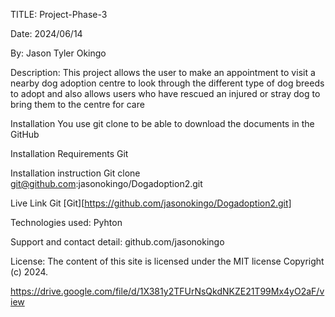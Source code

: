 TITLE: Project-Phase-3

Date: 2024/06/14

By: Jason Tyler Okingo

Description:
This project allows the user to make an appointment to visit a nearby dog adoption centre to look through the different type of dog breeds  to adopt and also allows users who have rescued an injured or stray dog to bring them to the centre for care 

Installation 
You use git clone to be able to download the documents in the GitHub

Installation Requirements 
Git

Installation instruction
Git clone git@github.com:jasonokingo/Dogadoption2.git

Live Link Git
[Git][https://github.com/jasonokingo/Dogadoption2.git]

Technologies used:
Pyhton

Support and contact detail:
github.com/jasonokingo

License: 
The content of this site is licensed under the MIT license 
Copyright (c) 2024.

https://drive.google.com/file/d/1X381y2TFUrNsQkdNKZE21T99Mx4yO2aF/view
